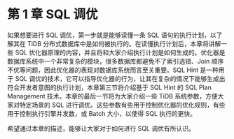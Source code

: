 # 第 1 章 SQL 调优

如果想要进行 SQL 调优，第一步就是能够读懂一条 SQL 语句的执行计划，以了解其在 TiDB 分布式数据库中是如何被执行的。在读懂执行计划后，本章将讲解一些 SQL 优化器原理的内容，并且将和大家介绍执行计划是如何生成的。优化器是数据库系统中一个非常复杂的模块，很多数据库都避免不了索引选错、Join 顺序不优等问题，因此优化器的表现对数据库系统而言至关重要。SQL Hint 是一种用于 SQL 调优的技术，它可以指导优化器的行为，让其在复杂的情况下能够生成出符合开发者意图的执行计划，本章第三节将介绍基于 SQL Hint 的 SQL Plan Management 技术。本章的最后一节将为大家介绍一些 TiDB 系统参数，方便大家对特定场景的 SQL 进行调优。这些参数有些用于控制优化器的优化规则，有些用于控制执行引擎并发数，或 Batch 大小，以使得 SQL 执行的更快。

希望通过本章的描述，能够让大家对于如何进行 SQL 调优有所认识。
